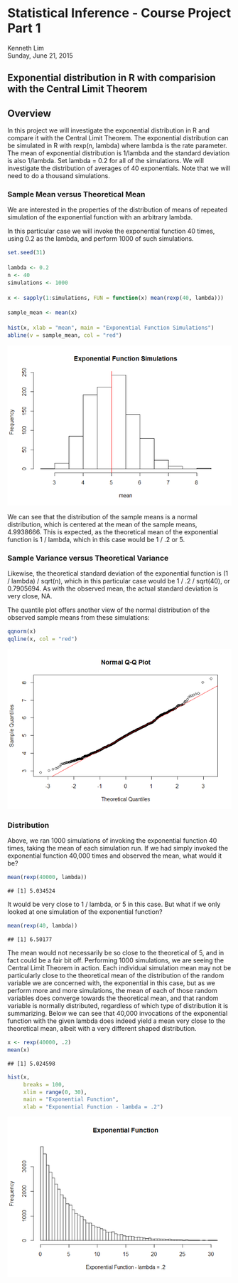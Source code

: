 # Statistical Inference - Course Project Part 1
Kenneth Lim  
Sunday, June 21, 2015  



## Exponential distribution in R with comparision with the Central Limit Theorem
## Overview
In this project we will investigate the exponential distribution in R and compare it with the Central Limit Theorem. The exponential distribution can be simulated in R with rexp(n, lambda) where lambda is the rate parameter. The mean of exponential distribution is 1/lambda and the standard deviation is also 1/lambda. Set lambda = 0.2 for all of the simulations. We will investigate the distribution of averages of 40 exponentials. Note that we will need to do a thousand simulations.
 
 

### Sample Mean versus Theoretical Mean
 
We are interested in the properties of the distribution of means of repeated simulation of the exponential function with an arbitrary lambda.

In this particular case we will invoke the exponential function 40 times, using 0.2 as the lambda, and perform 1000 of such simulations.
 

```r
set.seed(31)

lambda <- 0.2
n <- 40
simulations <- 1000

x <- sapply(1:simulations, FUN = function(x) mean(rexp(40, lambda)))

sample_mean <- mean(x)

hist(x, xlab = "mean", main = "Exponential Function Simulations")
abline(v = sample_mean, col = "red")
```

![](StatsInfer_CourseProj_Part1_files/figure-html/unnamed-chunk-1-1.png) 
 
We can see that the distribution of the sample means is a normal distribution, which is centered at the mean of the sample means, 4.9938666. This is expected, as the theoretical mean of the exponential function is 1 / lambda, which in this case would be 1 / .2 or 5.



### Sample Variance versus Theoretical Variance

Likewise, the theoretical standard deviation of the exponential function is (1 / lambda) / sqrt(n), which in this particular case would be 1 / .2 / sqrt(40), or 0.7905694. As with the observed mean, the actual standard deviation is very close, NA.

The quantile plot offers another view of the normal distribution of the observed sample means from these simulations:
 

```r
qqnorm(x)
qqline(x, col = "red")
```

![](StatsInfer_CourseProj_Part1_files/figure-html/unnamed-chunk-2-1.png) 



### Distribution

Above, we ran 1000 simulations of invoking the exponential function 40 times, taking the mean of each simulation run. If we had simply invoked the exponential function 40,000 times and observed the mean, what would it be?


```r
mean(rexp(40000, lambda))
```

```
## [1] 5.034524
```

It would be very close to 1 / lambda, or 5 in this case. But what if we only looked at one simulation of the exponential function?


```r
mean(rexp(40, lambda))
```

```
## [1] 6.50177
```

The mean would not necessarily be so close to the theoretical of 5, and in fact could be a fair bit off. Performing 1000 simulations, we are seeing the Central Limit Theorem in action. Each individual simulation mean may not be particularly close to the theoretical mean of the distribution of the random variable we are concerned with, the exponential in this case, but as we perform more and more simulations, the mean of each of those random variables does converge towards the theoretical mean, and that random variable is normally distributed, regardless of which type of distribution it is summarizing. Below we can see that 40,000 invocations of the exponential function with the given lambda does indeed yield a mean very close to the theoretical mean, albeit with a very different shaped distribution.


```r
x <- rexp(40000, .2)
mean(x)
```

```
## [1] 5.024598
```

```r
hist(x, 
     breaks = 100, 
     xlim = range(0, 30),
     main = "Exponential Function",
     xlab = "Exponential Function - lambda = .2")
```

![](StatsInfer_CourseProj_Part1_files/figure-html/unnamed-chunk-5-1.png) 
